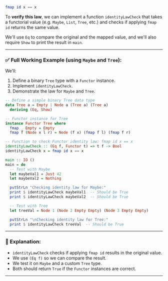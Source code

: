 
```haskell
fmap id x == x
```

To **verify this law**, we can implement a function `identityLawCheck` that takes a functorial value (e.g. `Maybe`, `List`, `Tree`, etc.) and checks if applying `fmap id` returns the same value.

We'll use `Eq` to compare the original and the mapped value, and we'll also require `Show` to print the result in `main`.

---

### ✅ Full Working Example (using `Maybe` and `Tree`):

We’ll:

1. Define a binary `Tree` type with a `Functor` instance.
2. Implement `identityLawCheck`.
3. Demonstrate the law for `Maybe` and `Tree`.

```haskell
-- Define a simple binary Tree data type
data Tree a = Empty | Node a (Tree a) (Tree a)
  deriving (Eq, Show)

-- Functor instance for Tree
instance Functor Tree where
  fmap _ Empty = Empty
  fmap f (Node x l r) = Node (f x) (fmap f l) (fmap f r)

-- Function to check Functor identity law: fmap id x == x
identityLawCheck :: (Eq f, Functor t) => t f -> Bool
identityLawCheck x = fmap id x == x

main :: IO ()
main = do
  -- Test with Maybe
  let maybeVal1 = Just 42
  let maybeVal2 = Nothing

  putStrLn "Checking identity law for Maybe:"
  print $ identityLawCheck maybeVal1  -- Should be True
  print $ identityLawCheck maybeVal2  -- Should be True

  -- Test with Tree
  let treeVal = Node 1 (Node 2 Empty Empty) (Node 3 Empty Empty)

  putStrLn "\nChecking identity law for Tree:"
  print $ identityLawCheck treeVal  -- Should be True
```

---

### 🧠 Explanation:

* `identityLawCheck` checks if applying `fmap id` results in the original value.
* We use `(Eq f)` so we can compare the result.
* We test it on `Maybe` and a custom `Tree` type.
* Both should return `True` if the `Functor` instances are correct.

---
